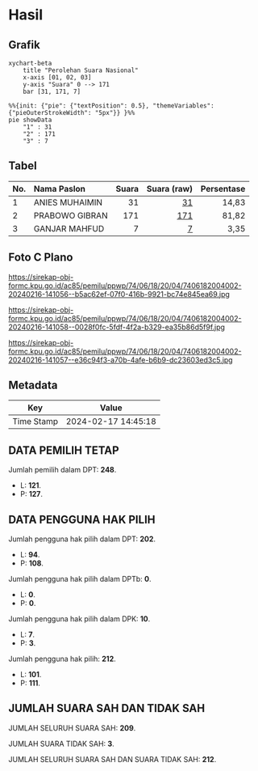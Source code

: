 # Hasil

## Grafik

```mermaid
xychart-beta
    title "Perolehan Suara Nasional"
    x-axis [01, 02, 03]
    y-axis "Suara" 0 --> 171
    bar [31, 171, 7]
```

```mermaid
%%{init: {"pie": {"textPosition": 0.5}, "themeVariables": {"pieOuterStrokeWidth": "5px"}} }%%
pie showData
    "1" : 31
    "2" : 171
    "3" : 7
```

## Tabel

| No. | Nama Paslon    | Suara | Suara (raw) | Persentase |
|:--- |:-------------- | -----:| -----------:| ----------:|
| 1   | ANIES MUHAIMIN | 31    | [31][p-1]   | 14,83      |
| 2   | PRABOWO GIBRAN | 171   | [171][p-2]  | 81,82      |
| 3   | GANJAR MAHFUD  | 7     | [7][p-3]    | 3,35       |


[p-1]: https://github.com/gigit-pemilu/pemilu-2024/blob/main/pilpres/hitung-suara/sub/74-sulawesi-tenggara/sub/06-bombana/sub/18-rumbia-tengah/sub/2004-tapuhahi/sub/002-tps/sub/paslon-1.txt
[p-2]: https://github.com/gigit-pemilu/pemilu-2024/blob/main/pilpres/hitung-suara/sub/74-sulawesi-tenggara/sub/06-bombana/sub/18-rumbia-tengah/sub/2004-tapuhahi/sub/002-tps/sub/paslon-2.txt
[p-3]: https://github.com/gigit-pemilu/pemilu-2024/blob/main/pilpres/hitung-suara/sub/74-sulawesi-tenggara/sub/06-bombana/sub/18-rumbia-tengah/sub/2004-tapuhahi/sub/002-tps/sub/paslon-3.txt

## Foto C Plano

https://sirekap-obj-formc.kpu.go.id/ac85/pemilu/ppwp/74/06/18/20/04/7406182004002-20240216-141056--b5ac62ef-07f0-416b-9921-bc74e845ea69.jpg

https://sirekap-obj-formc.kpu.go.id/ac85/pemilu/ppwp/74/06/18/20/04/7406182004002-20240216-141058--0028f0fc-5fdf-4f2a-b329-ea35b86d5f9f.jpg

https://sirekap-obj-formc.kpu.go.id/ac85/pemilu/ppwp/74/06/18/20/04/7406182004002-20240216-141057--e36c94f3-a70b-4afe-b6b9-dc23603ed3c5.jpg


## Metadata

| Key        | Value               |
| ---------- | ------------------- |
| Time Stamp | 2024-02-17 14:45:18 |


## DATA PEMILIH TETAP

Jumlah pemilih dalam DPT: **248**.
 * L: **121**.
 * P: **127**.

## DATA PENGGUNA HAK PILIH

Jumlah pengguna hak pilih dalam DPT: **202**.
 * L: **94**.
 * P: **108**.

Jumlah pengguna hak pilih dalam DPTb: **0**.
 * L: **0**.
 * P: **0**.

Jumlah pengguna hak pilih dalam DPK: **10**.
 * L: **7**.
 * P: **3**.

Jumlah pengguna hak pilih: **212**.
 * L: **101**.
 * P: **111**.

## JUMLAH SUARA SAH DAN TIDAK SAH

JUMLAH SELURUH SUARA SAH: **209**.

JUMLAH SUARA TIDAK SAH: **3**.

JUMLAH SELURUH SUARA SAH DAN SUARA TIDAK SAH: **212**.


